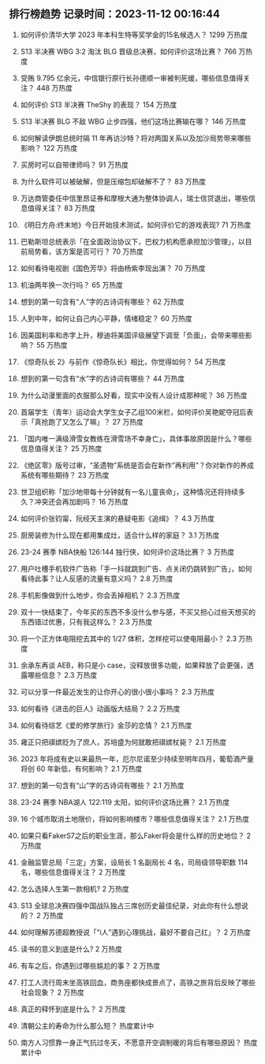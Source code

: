 
## 排行榜趋势 记录时间：2023-11-12 00:16:44
  
  1. 如何评价清华大学 2023 年本科生特等奖学金的15名候选人？ 1299 万热度
    
  2. S13 半决赛 WBG 3:2 淘汰 BLG 晋级总决赛，如何评价这场比赛？ 766 万热度
    
  3. 受贿 9.795 亿余元，中信银行原行长孙德顺一审被判死缓，哪些信息值得关注？ 448 万热度
    
  4. 如何评价 S13 半决赛 TheShy 的表现？ 154 万热度
    
  5. S13 半决赛 BLG 不敌 WBG 止步四强，他们这场比赛输在哪？ 146 万热度
    
  6. 如何解读伊朗总统时隔 11 年再访沙特？将对两国关系以及加沙局势带来哪些影响？ 122 万热度
    
  7. 买房时可以自带律师吗？ 91 万热度
    
  8. 为什么软件可以被破解，但是压缩包却破解不了？ 83 万热度
    
  9. 万达商管委任中信里昂证券和摩根大通为整体协调人，瑞士信贷退出，哪些信息值得关注？ 83 万热度
    
  10. 《明日方舟:终末地》今日开始技术测试，如何评价它的游戏表现? 71 万热度
    
  11. 巴勒斯坦总统表示「在全面政治协议下，巴权力机构愿承担加沙管理」，以目前局势看，该方案是否可行？ 70 万热度
    
  12. 如何看待电视剧《国色芳华》将由杨紫李现出演？ 70 万热度
    
  13. 机油两年换一次行吗？ 65 万热度
    
  14. 想到的第一句含有“人”字的古诗词有哪些？ 62 万热度
    
  15. 人到中年，如何让自己内心平静，情绪稳定？ 60 万热度
    
  16. 因美国利率和赤字上升，穆迪将美国评级展望下调至「负面」，会带来哪些影响？ 55 万热度
    
  17. 《惊奇队长 2》与前作《惊奇队长》相比，你觉得如何？ 54 万热度
    
  18. 想到的第一句含有“水”字的古诗词有哪些？ 44 万热度
    
  19. 为什么动漫里面的衣服那么好看，现实中没有人设计成那种呢？ 36 万热度
    
  20. 首届学生（青年）运动会大学生女子乙组100米栏，如何评价吴艳妮夺冠后表示「真抢跑了又怎么了嘛」？ 27 万热度
    
  21. 「国内唯一满级滑雪女教练在滑雪场不幸身亡」，具体事故原因是什么？哪些信息值得关注？ 25 万热度
    
  22. 《绝区零》版号过审，“圣遗物”系统是否会在新作“再利用”？你对新作的养成系统有哪些期待？ 23 万热度
    
  23. 世卫组织称「加沙地带每十分钟就有一名儿童丧命」，这种情况还将持续多久？冲突还会再加剧吗？ 16 万热度
    
  24. 如何评价张钧甯、阮经天主演的悬疑电影《追缉》？ 4.3 万热度
    
  25. 厨房装修为什么现在都用集成灶，适合什么样的家庭？ 3.1 万热度
    
  26. 23-24 赛季 NBA快船 126:144 独行侠，如何评价这场比赛？ 3 万热度
    
  27. 用户吐槽手机软件广告称「手一抖就跳到广告、点关闭仍跳转到广告」，如何看待此事？让人反感的流量有意义吗？ 2.8 万热度
    
  28. 手机影像做到什么地步，你会丢掉相机？ 2.3 万热度
    
  29. 双十一快结束了，今年买的东西不多没什么参与感，不买又担心过些天想买的东西错过优惠，只有我这样么？ 2.3 万热度
    
  30. 将一个正方体电阻挖去其中的 1/27 体积，怎样挖可以使电阻最小？ 2.3 万热度
    
  31. 余承东再谈 AEB，称只是小 case，没释放很多功能，如果释放了会更强，透露哪些信息？ 2.3 万热度
    
  32. 可以分享一件最近发生的让你开心的很小很小事吗？ 2.3 万热度
    
  33. 如何看待《进击的巨人》动画版大结局？ 2.2 万热度
    
  34. 如何看待综艺《爱的修学旅行》金莎的恋情？ 2.1 万热度
    
  35. 雍正只把祺嫔贬为了庶人，苏培盛为何就敢把祺嫔杖毙？ 2.1 万热度
    
  36. 2023 年将成有史以来最热一年，厄尔尼诺至少持续至明年四月，葡萄酒产量将创 60 年新低，有何影响？ 2.1 万热度
    
  37. 想到的第一句含有“山”字的古诗词有哪些？ 2.1 万热度
    
  38. 23-24 赛季 NBA湖人 122:119 太阳，如何评价这场比赛？ 2.1 万热度
    
  39. 16 个城市取消土地限价，将如何影响楼市？哪些信息值得关注？ 2.1 万热度
    
  40. 如果只看FakerS7之后的职业生涯，那么Faker将会是什么样的历史地位？ 2 万热度
    
  41. 金融监管总局「三定」方案，设局长 1 名副局长 4 名，司局级领导职数 114 名，哪些信息值得关注？ 2 万热度
    
  42. 怎么选择人生第一款相机? 2 万热度
    
  43. S13 全球总决赛四强中国战队独占三席创历史最佳纪录，对此你有什么想说的？ 2 万热度
    
  44. 如何理解苏德超教授说「“i人”遇到心理挑战，最好不要自己扛」？ 2 万热度
    
  45. 读书的意义到底是什么? 2 万热度
    
  46. 有车之后，你遇到过哪些尴尬的事？ 2 万热度
    
  47. 打工人流行周末坐高铁回血，商务座都快成景点了，高铁之旅背后反映了哪些社会现象？ 2 万热度
    
  48. 真正的释怀到底是什么？ 2 万热度
    
  49. 清朝公主的寿命为什么那么短？ 热度累计中
    
  50. 南方人习惯靠一身正气抗过冬天，不愿意开空调制暖的背后有哪些原因？ 热度累计中
    